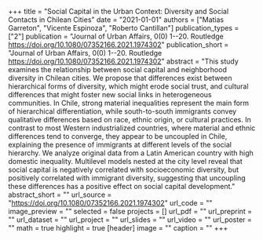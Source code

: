 +++
title = "Social Capital in the Urban Context: Diversity and Social Contacts in Chilean Cities"
date = "2021-01-01"
authors = ["Matias Garreton", "Vicente Espinoza", "Roberto Cantillan"]
publication_types = ["2"]
publication = "Journal of Urban Affairs, 0(0) 1--20. Routledge https://doi.org/10.1080/07352166.2021.1974302"
publication_short = "Journal of Urban Affairs, 0(0) 1--20. Routledge https://doi.org/10.1080/07352166.2021.1974302"
abstract = "This study examines the relationship between social capital and neighborhood diversity in Chilean cities. We propose that differences exist between hierarchical forms of diversity, which might erode social trust, and cultural differences that might foster new social links in heterogeneous communities. In Chile, strong material inequalities represent the main form of hierarchical differentiation, while south-to-south immigrants convey qualitative differences based on race, ethnic origin, or cultural practices. In contrast to most Western industrialized countries, where material and ethnic differences tend to converge, they appear to be uncoupled in Chile, explaining the presence of immigrants at different levels of the social hierarchy. We analyze original data from a Latin American country with high domestic inequality. Multilevel models nested at the city level reveal that social capital is negatively correlated with socioeconomic diversity, but positively correlated with immigrant diversity, suggesting that uncoupling these differences has a positive effect on social capital development."
abstract_short = ""
url_source = "https://doi.org/10.1080/07352166.2021.1974302"
url_code = ""
image_preview = ""
selected = false
projects = []
url_pdf = ""
url_preprint = ""
url_dataset = ""
url_project = ""
url_slides = ""
url_video = ""
url_poster = ""
math = true
highlight = true
[header]
image = ""
caption = ""
+++
